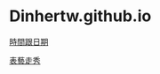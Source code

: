 # Dinhertw.github.io

<a href="https://dinhertw.github.io/time%20and%20date.html">時間跟日期</a><br>

<a
href="https://dinhertw.github.io/performing-arts-catwalk.svg">表藝走秀</a><br>